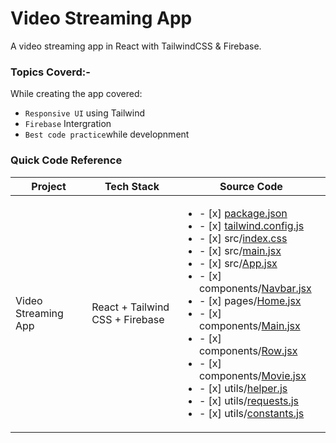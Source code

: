 # Video Streaming App
A video streaming app in React with TailwindCSS & Firebase.

### Topics Coverd:-

While creating the app covered:
- `Responsive UI` using Tailwind
- `Firebase` Intergration
- `Best code practice`while developnment 



### Quick Code Reference

| Project | Tech Stack | Source Code |
| --- | --- | --- |
| Video Streaming App | React + Tailwind CSS + Firebase | <ul><li>- [x] [package.json](./package.json)</li><li>- [x] [tailwind.config.js](./tailwind.config.js)</li><li>- [x] src/[index.css](./src/index.css)</li><li>- [x] src/[main.jsx](./src/main.jsx)</li><li>- [x] src/[App.jsx](./src/App.jsx)</li><li>- [x] components/[Navbar.jsx](./src/components/Navbar.jsx)</li><li>- [x] pages/[Home.jsx](./src/pages/Home.jsx)</li><li>- [x] components/[Main.jsx](./src/components/Main.jsx)</li><li>- [x] components/[Row.jsx](./src/components/Row.jsx)</li><li>- [x] components/[Movie.jsx](./src/components/Movie.jsx)</li><li>- [x] utils/[helper.js](./src/utils/helper.js)</li><li>- [x] utils/[requests.js](./src/utils/requests.js)</li><li>- [x] utils/[constants.js](./src/utils/constants.js)</li></ul> |

<!--
## References:

- []()
-->
